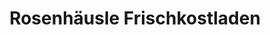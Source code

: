 ---
title: "Rosenhäusle Frischkostladen"
url: /weingarten/rosenhaeusle-frischkostladen/
shop: Supermarkt
---